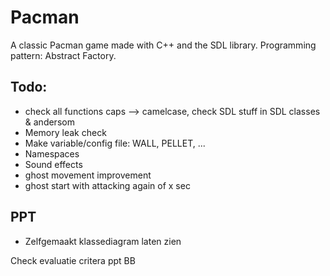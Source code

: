 # Pacman
A classic Pacman game made with C++ and the SDL library. 
Programming pattern: Abstract Factory.

## Todo:
- check all functions caps --> camelcase, check SDL stuff in SDL classes & andersom
- Memory leak check
- Make variable/config file: WALL, PELLET, ...
- Namespaces
- Sound effects
- ghost movement improvement
- ghost start with attacking again of x sec


## PPT
- Zelfgemaakt klassediagram laten zien

Check evaluatie critera ppt BB
